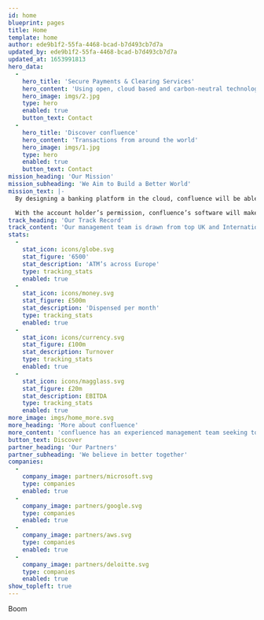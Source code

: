 ```yaml
---
id: home
blueprint: pages
title: Home
template: home
author: ede9b1f2-55fa-4468-bcad-b7d493cb7d7a
updated_by: ede9b1f2-55fa-4468-bcad-b7d493cb7d7a
updated_at: 1653991813
hero_data:
  -
    hero_title: 'Secure Payments & Clearing Services'
    hero_content: 'Using open, cloud based and carbon-neutral technologies'
    hero_image: imgs/2.jpg
    type: hero
    enabled: true
    button_text: Contact
  -
    hero_title: 'Discover confluence'
    hero_content: 'Transactions from around the world'
    hero_image: imgs/1.jpg
    type: hero
    enabled: true
    button_text: Contact
mission_heading: 'Our Mission'
mission_subheading: 'We Aim to Build a Better World'
mission_text: |-
  By designing a banking platform in the cloud, confluence will be able to offer existing banks (or new challenger banks), a working current account for their customers which, on a daily basis, analyses the income and expenditure through each account.​

  With the account holder’s permission, confluence’s software will make useful, cost-saving and life-enhancing suggestions including but not limited to analysis of mortgage and loan affordability driving product sales to account holders.
track_heading: 'Our Track Record'
track_content: 'Our management team is drawn from top UK and International banks, payment processors, risk management sectors, accountancy and regulatory backgrounds alongside entrepreneurial  and fundraising experience. Furthermore, confluence’s CEO and founding team built an ATM business, Cardpoint plc, from start-up to £6 billion per annum of cash dispensed and used the  capital markets extensively to fund the growth of the business organically and for acquisitions. ​'
stats:
  -
    stat_icon: icons/globe.svg
    stat_figure: '6500'
    stat_description: 'ATM’s across Europe'
    type: tracking_stats
    enabled: true
  -
    stat_icon: icons/money.svg
    stat_figure: £500m
    stat_description: 'Dispensed per month'
    type: tracking_stats
    enabled: true
  -
    stat_icon: icons/currency.svg
    stat_figure: £100m
    stat_description: Turnover
    type: tracking_stats
    enabled: true
  -
    stat_icon: icons/magglass.svg
    stat_figure: £20m
    stat_description: EBITDA
    type: tracking_stats
    enabled: true
more_image: imgs/home_more.svg
more_heading: 'More about confluence'
more_content: 'confluence has an experienced management team seeking to disrupt the existing Clearing Bank  sector in the UK. The existing market is dominated by the traditional banking sector utilising  outdated technologies and focused on traditional payment methods.'
button_text: Discover
partner_heading: 'Our Partners'
partner_subheading: 'We believe in better together'
companies:
  -
    company_image: partners/microsoft.svg
    type: companies
    enabled: true
  -
    company_image: partners/google.svg
    type: companies
    enabled: true
  -
    company_image: partners/aws.svg
    type: companies
    enabled: true
  -
    company_image: partners/deloitte.svg
    type: companies
    enabled: true
show_topleft: true
---
```

Boom